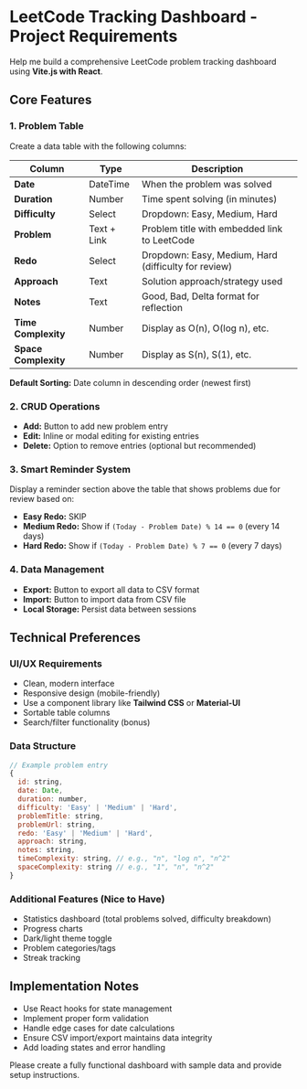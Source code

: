 # LeetCode Tracking Dashboard - Project Requirements

Help me build a comprehensive LeetCode problem tracking dashboard using **Vite.js with React**.

## Core Features

### 1. Problem Table
Create a data table with the following columns:

| Column | Type | Description |
|--------|------|-------------|
| **Date** | DateTime | When the problem was solved |
| **Duration** | Number | Time spent solving (in minutes) |
| **Difficulty** | Select | Dropdown: Easy, Medium, Hard |
| **Problem** | Text + Link | Problem title with embedded link to LeetCode |
| **Redo** | Select | Dropdown: Easy, Medium, Hard (difficulty for review) |
| **Approach** | Text | Solution approach/strategy used |
| **Notes** | Text | Good, Bad, Delta format for reflection |
| **Time Complexity** | Number | Display as O(n), O(log n), etc. |
| **Space Complexity** | Number | Display as S(n), S(1), etc. |

**Default Sorting:** Date column in descending order (newest first)

### 2. CRUD Operations
- **Add:** Button to add new problem entry
- **Edit:** Inline or modal editing for existing entries
- **Delete:** Option to remove entries (optional but recommended)

### 3. Smart Reminder System
Display a reminder section above the table that shows problems due for review based on:

- **Easy Redo:**  SKIP
- **Medium Redo:** Show if `(Today - Problem Date) % 14 == 0` (every 14 days)
- **Hard Redo:** Show if `(Today - Problem Date) % 7 == 0` (every 7 days)

### 4. Data Management
- **Export:** Button to export all data to CSV format
- **Import:** Button to import data from CSV file
- **Local Storage:** Persist data between sessions

## Technical Preferences

### UI/UX Requirements
- Clean, modern interface
- Responsive design (mobile-friendly)
- Use a component library like **Tailwind CSS** or **Material-UI**
- Sortable table columns
- Search/filter functionality (bonus)

### Data Structure
```javascript
// Example problem entry
{
  id: string,
  date: Date,
  duration: number,
  difficulty: 'Easy' | 'Medium' | 'Hard',
  problemTitle: string,
  problemUrl: string,
  redo: 'Easy' | 'Medium' | 'Hard',
  approach: string,
  notes: string,
  timeComplexity: string, // e.g., "n", "log n", "n^2"
  spaceComplexity: string // e.g., "1", "n", "n^2"
}
```

### Additional Features (Nice to Have)
- Statistics dashboard (total problems solved, difficulty breakdown)
- Progress charts
- Dark/light theme toggle
- Problem categories/tags
- Streak tracking

## Implementation Notes
- Use React hooks for state management
- Implement proper form validation
- Handle edge cases for date calculations
- Ensure CSV import/export maintains data integrity
- Add loading states and error handling

Please create a fully functional dashboard with sample data and provide setup instructions.
